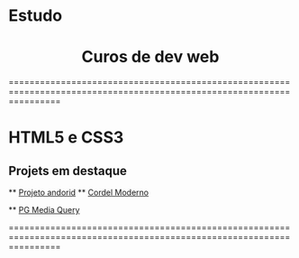 # Estudo

 <h1 style="text-align: center">Curos de dev web</h1>
<p>======================================================================================================================</p>
  <h1>HTML5 e CSS3</h1>
  <div>
    <h2>Projets em destaque</h2>
   
  ** [Projeto andorid](https://josegoncalvess.github.io/Page-Android/)
  ** [Cordel Moderno](https://josegoncalvess.github.io/Cordel--Moderno/)

  ** [PG Media Query](https://josegoncalvess.github.io/Estudo/HTML-CSS/EXERC%C3%8DCIOS/EX026/mq002/)
   
<p>======================================================================================================================</p>
